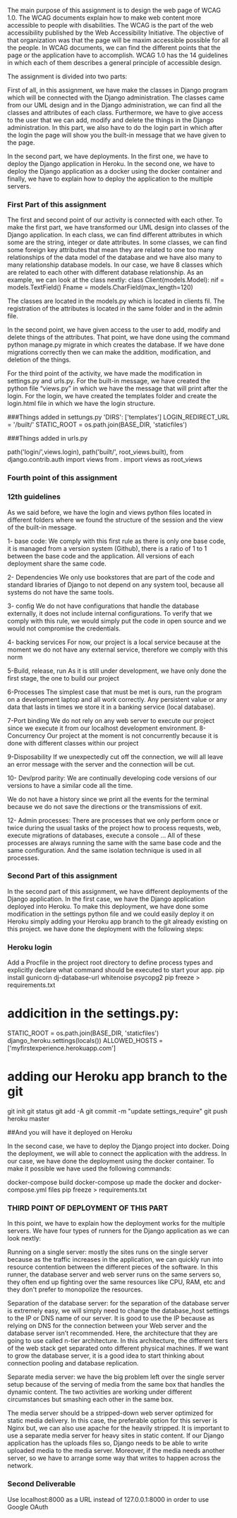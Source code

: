 The main purpose of this assignment is to design the web page of WCAG 1.0. The WCAG documents explain how to make web content more accessible to people with disabilities.  The WCAG is the part of the web accessibility published by the Web Accessibility Initiative. The objective of that organization was that the page will be maxim accessible possible for all the people. In WCAG documents, we can find the different points that the page or the application have to accomplish. WCAG 1.0 has the 14 guidelines in which each of them describes a general principle of accessible design.

The assignment is divided into two parts:

First of all, in this assignment, we have make the classes in Django program which will be connected with the Django administration. The classes came from our UML design and in the Django administration, we can find all the classes and attributes of each class. Furthermore, we have to give access to the user that we can add, modify and delete the things in the Django administration. In this part, we also have to do the login part in which after the login the page will show you the built-in message that we have given to the page.

In the second part, we have deployments. In the first one, we have to deploy the Django application in Heroku. In the second one, we have to deploy the Django application as a docker using the docker container and finally, we have to explain how to deploy the application to the multiple servers.

### First Part of this assignment

The first and second point of our activity is connected with each other. To make the first part, we have transformed our UML design into classes of the Django application. In each class, we can find different attributes in which some are the string, integer or date attributes. In some classes, we can find some foreign key attributes that mean they are related to one too many relationships of the data model of the database and we have also many to many relationship database models. In our case, we have 8 classes which are related to each other with different database relationship. As an example, we can look at the class nextly:
class Client(models.Model):
    nif = models.TextField()
    Fname = models.CharField(max_length=120)

The classes are located in the models.py which is located in clients fil. The registration of the attributes is located in the same folder and in the admin file.

In the second point, we have given access to the user to add, modify and delete things of the attributes. That point, we have done using the command python manage.py migrate in which creates the database. If we have done migrations correctly then we can make the addition, modification, and deletion of the things.

For the third point of the activity, we have made the modification in settings.py and urls.py. For the built-in message, we have created the python file “views.py” in which we have the message that will print after the login. For the login, we have created the templates folder and create the login.html file in which we have the login structure.

###Things added in settungs.py
'DIRS': ['templates']
LOGIN_REDIRECT_URL = '/built/'
STATIC_ROOT = os.path.join(BASE_DIR, 'staticfiles')

###Things added in urls.py

path('login/',views.login),
path('built/', root_views.built),
from django.contrib.auth import views
from . import views as root_views

### Fourth point of this assignment
### 12th guidelines

As we said before, we have the login and views python files located in different folders where we found the structure of the session and the view of the built-in message.

1- base code:
We comply with this first rule as there is only one base code, it is managed from a version system (Github), there is a ratio of 1 to 1 between the base code and the application. All versions of each deployment share the same code.

2- Dependencies
We only use bookstores that are part of the code and standard libraries of Django to not depend on any system tool, because all systems do not have the same tools.

3- config
We do not have configurations that handle the database externally, it does not include internal configurations. To verify that we comply with this rule, we would simply put the code in open source and we would not compromise the credentials.

4- backing services
For now, our project is a local service because at the moment we do not have any external service, therefore we comply with this norm

5-Build, release, run
As it is still under development, we have only done the first stage, the one to build our project

6-Processes
The simplest case that must be met is ours, run the program on a development laptop and all work correctly. Any persistent value or any data that lasts in times we store it in a banking service (local database).

7-Port binding
We do not rely on any web server to execute our project since we execute it from our localhost development environment.
8-Concurrency
Our project at the moment is not concurrently because it is done with different classes within our project

9-Disposability
If we unexpectedly cut off the connection, we will all leave an error message with the server and the connection will be cut.

10- Dev/prod parity:
We are continually developing code versions of our versions to have a similar code all the time.

We do not have a history since we print all the events for the terminal because we do not save the directions or the transmissions of exit.

12- Admin processes:
There are processes that we only perform once or twice during the usual tasks of the project how to process requests, web, execute migrations of databases, execute a console ...
All of these processes are always running the same with the same base code and the same configuration. And the same isolation technique is used in all processes.  


### Second Part of this assignment

In the second part of this assignment, we have different deployments of the Django application. In the first case, we have the Django application deployed into Heroku. To make this deployment, we have done some modification in the settings python file and we could easily deploy it on Heroku simply adding your Heroku app branch to the git already existing on this project. we have done the deployment with the following steps:

### Heroku login

Add a Procfile in the project root directory to define process types and explicitly declare what command should be executed to start your app.
pip install gunicorn dj-database-url whitenoise psycopg2
pip freeze > requirements.txt

# addicition in the settings.py:

STATIC_ROOT = os.path.join(BASE_DIR, 'staticfiles')
django_heroku.settings(locals())
ALLOWED_HOSTS = ['myfirstexperience.herokuapp.com']

# adding our Heroku app branch to the git

git init
git status
git add -A
git commit -m "update settings_require"
git push heroku master

##And you will have it deployed on Heroku

In the second case, we have to deploy the Django project into docker. Doing the deployment, we will able to connect the application with the address. In our case, we have done the deployment using the docker container. To make it possible we have used the following commands:

docker-compose build
docker-compose up
made the docker and docker-compose.yml files
pip freeze > requirements.txt

### THIRD POINT OF DEPLOYMENT OF THIS PART

In this point, we have to explain how the deployment works for the multiple servers. We have four types of runners for the Django application as we can look nextly:

Running on a single server: mostly the sites runs on the single server because as the traffic increases in the application, we can quickly run into resource contention between the different pieces of the software. In this runner, the database server and web server runs on the same servers so, they often end up fighting over the same resources like CPU, RAM, etc and they don't prefer to monopolize the resources.

Separation of the database server: for the separation of the database server is extremely easy, we will simply need to change the database_host settings to the IP or DNS name of our server. It is good to use the IP because as relying on DNS for the connection between your Web server and the database server isn’t recommended. Here, the architecture that they are going to use called n-tier architecture. In this architecture, the different tiers of the web stack get separated onto different physical machines. If we want to grow the database server, it is a good idea to start thinking about connection pooling and database replication.

Separate media server: we have the big problem left over the single server setup because of the serving of media from the same box that handles the dynamic content. The two activities are working under different circumstances but smashing each other in the same box.

The media server should be a stripped-down web server optimized for static media delivery. In this case, the preferable option for this server is Nginx but, we can also use apache for the heavily stripped. It is important to use a separate media server for heavy sites in static content. If our Django application has the uploads files so, Django needs to be able to write uploaded media to the media server. Moreover, if the media needs another server, so we have to arrange some way that writes to happen across the network.


### Second Deliverable

Use localhost:8000 as a URL instead of 127.0.0.1:8000 in order to use Google OAuth
